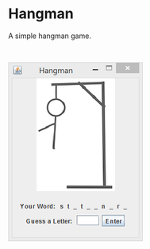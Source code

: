 # Hangman #

A simple hangman game.

<br />

![Screenshot of game](src/main/resources/img/gameScreenshot.png)
